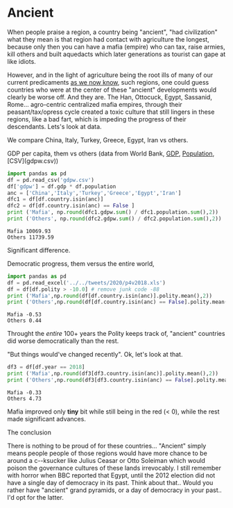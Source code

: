 # Ancient

When people praise a region, a country being "ancient", "had
civilization" what they mean is that region had contact with
agriculture the longest, because only then you can have a mafia
(empire) who can tax, raise armies, kill others and built aquedacts
which later generations as tourist can gape at like idiots.

However, and in the light of agriculture being the root ills of many
of our current predicaments [as we now know](../../2017/12/rome.md),
such regions, one could guess countries who were at the center of
these "ancient" developments would clearly be worse off. And they
are. The Han, Ottocuck, Egypt, Sassanid, Rome... agro-centric
centralized mafia empires, through their peasant/tax/opress cycle
created a toxic culture that still lingers in these regions, like a
bad fart, which is impeding the progress of their descendants. Lets's
look at data.

We compare China, Italy, Turkey, Greece, Egypt, Iran vs others.

GDP per capita, them vs others (data from World Bank,
[GDP](https://en.wikipedia.org/wiki/List_of_countries_by_GDP_(nominal)_per_capita), 
[Population](https://en.wikipedia.org/wiki/List_of_countries_by_population_(United_Nations)https://en.wikipedia.org/wiki/List_of_countries_by_population_(United_Nations)),[CSV](gdpw.csv))


```python
import pandas as pd
df = pd.read_csv('gdpw.csv')
df['gdpw'] = df.gdp * df.population
anc = ['China','Italy','Turkey','Greece','Egypt','Iran']
dfc1 = df[df.country.isin(anc)]
dfc2 = df[df.country.isin(anc) == False ]
print ('Mafia', np.round(dfc1.gdpw.sum() / dfc1.population.sum(),2))
print ('Others', np.round(dfc2.gdpw.sum() / dfc2.population.sum(),2))
```

```text
Mafia 10069.93
Others 11739.59
```

Significant difference.

Democratic progress, them versus the entire world,

```python
import pandas as pd
df = pd.read_excel('../../tweets/2020/p4v2018.xls')
df = df[df.polity > -10.0] # remove junk code -88
print ('Mafia',np.round(df[df.country.isin(anc)].polity.mean(),2))
print ('Others',np.round(df[df.country.isin(anc) == False].polity.mean(),2))
```

```text
Mafia -0.53
Others 0.44
```

Throught the *entire* 100+ years the Polity keeps track of, "ancient"
countries did worse democratically than the rest.

"But things would've changed recently". Ok, let's look at that.

```python
df3 = df[df.year == 2018]
print ('Mafia',np.round(df3[df3.country.isin(anc)].polity.mean(),2))
print ('Others',np.round(df3[df3.country.isin(anc) == False].polity.mean(),2))
```

```
Mafia -0.33
Others 4.73
```

Mafia improved only __tiny__ bit while still being in the red (< 0),
while the rest made significant advances.

The conclusion

There is nothing to be proud of for these countries... "Ancient"
simply means people people of those regions would have more chance to
be around a c--ksucker like Julius Ceasar or Otto Soleiman which would
poison the governance cultures of these lands irrevocably. I still
remember with horror when BBC reported that Egypt, until the 2012
election did not have a single day of democracy in its past. Think
about that.. Would you rather have "ancient" grand pyramids, or a day
of democracy in your past.. I'd opt for the latter.

